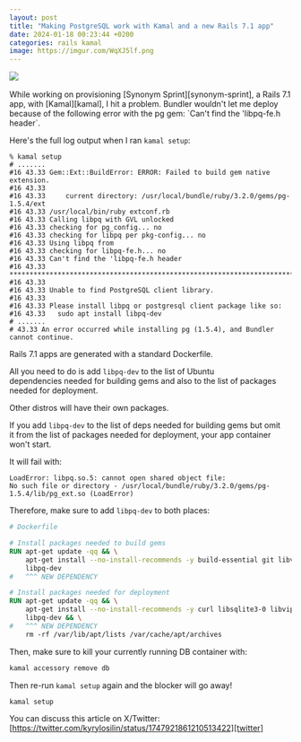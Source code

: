 ```yaml
---
layout: post
title: "Making PostgreSQL work with Kamal and a new Rails 7.1 app"
date: 2024-01-18 00:23:44 +0200
categories: rails kamal
image: https://imgur.com/WqXJ5lf.png
---
```


<img src="https://imgur.com/WqXJ5lf.png" style="margin-bottom: 1rem;">
<br>
While working on provisioning [Synonym Sprint][synonym-sprint], a Rails 7.1
app, with [Kamal][kamal], I hit a problem. Bundler wouldn't let me deploy
because of the following error with the pg gem: `Can't find
the 'libpq-fe.h header`.

Here's the full log output when I ran `kamal setup`:

```
% kamal setup
# .......
#16 43.33 Gem::Ext::BuildError: ERROR: Failed to build gem native extension.
#16 43.33
#16 43.33     current directory: /usr/local/bundle/ruby/3.2.0/gems/pg-1.5.4/ext
#16 43.33 /usr/local/bin/ruby extconf.rb
#16 43.33 Calling libpq with GVL unlocked
#16 43.33 checking for pg_config... no
#16 43.33 checking for libpq per pkg-config... no
#16 43.33 Using libpq from
#16 43.33 checking for libpq-fe.h... no
#16 43.33 Can't find the 'libpq-fe.h header
#16 43.33 *****************************************************************************
#16 43.33
#16 43.33 Unable to find PostgreSQL client library.
#16 43.33
#16 43.33 Please install libpq or postgresql client package like so:
#16 43.33   sudo apt install libpq-dev
# .......
# 43.33 An error occurred while installing pg (1.5.4), and Bundler cannot continue.
```

Rails 7.1 apps are generated with a standard Dockerfile.

All you need to do is add `libpq-dev` to the list of Ubuntu dependencies needed
for building gems and also to the list of packages needed for deployment.

Other distros will have their own packages.

If you add `libpq-dev` to the list of deps needed for building gems but omit
it from the list of packages needed for deployment, your app container won't
start.

It will fail with:

```
LoadError: libpq.so.5: cannot open shared object file:
No such file or directory - /usr/local/bundle/ruby/3.2.0/gems/pg-1.5.4/lib/pg_ext.so (LoadError)
```

Therefore, make sure to add `libpq-dev` to both places:

```dockerfile
# Dockerfile

# Install packages needed to build gems
RUN apt-get update -qq && \
    apt-get install --no-install-recommends -y build-essential git libvips pkg-config libpq-dev \
    libpq-dev
#   ^^^ NEW DEPENDENCY

# Install packages needed for deployment
RUN apt-get update -qq && \
    apt-get install --no-install-recommends -y curl libsqlite3-0 libvips \
    libpq-dev && \
#   ^^^ NEW DEPENDENCY
    rm -rf /var/lib/apt/lists /var/cache/apt/archives
```

Then, make sure to kill your currently running DB container with:

```sh
kamal accessory remove db
```

Then re-run `kamal setup` again and the blocker will go away!

```
kamal setup
```

You can discuss this article on X/Twitter:
<br>
[https://twitter.com/kyrylosilin/status/1747921861210513422][twitter]

[synonym-sprint]: https://synonymsprint.com
[twitter]: https://twitter.com/kyrylosilin/status/1747921861210513422
[kamal]: https://kamal-deploy.org
